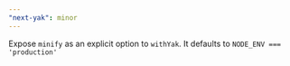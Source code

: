 ```yaml
---
"next-yak": minor
---
```


Expose `minify` as an explicit option to `withYak`. It defaults to `NODE_ENV === 'production'`
